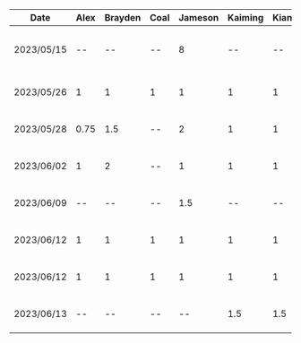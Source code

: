 | Date | Alex | Brayden | Coal | Jameson | Kaiming | Kian | Toluwa | Task|
| --- | --- | --- | --- | --- | --- | --- | --- | --- |
| 2023/05/15 | -- | -- | -- | 8 | -- | -- | -- | Learning Kotlin / Jetpack Compose |
| 2023/05/26 | 1 | 1 | 1 | 1 | 1 | 1 | 1 | Project brainstorming meeting |
| 2023/05/28 | 0.75 | 1.5 | -- | 2 | 1 | 1 | 1 | Project proposal presentation |
| 2023/06/02 | 1 | 2 | -- | 1 | 1 | 1 | 1 | Project proposal document |
| 2023/06/09 | -- | -- | -- | 1.5 | -- | -- | -- | Project Skeleton Creation |
| 2023/06/12 | 1 | 1 | 1 | 1 | 1 | 1 | 1 | D2: Buddy Proposal Review |
| 2023/06/12 | 1 | 1 | 1 | 1 | 1 | 1 | 1 | Architecture Brainstorm Meeting |
| 2023/06/13 | -- | -- | -- | -- | 1.5 | 1.5 | -- | D2: Buddy proposal document |
